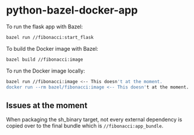 # python-bazel-docker-app

To run the flask app with Bazel:

```bash
bazel run //fibonacci:start_flask
```

To build the Docker image with Bazel:

```bash
bazel build //fibonacci:image
```

To run the Docker image locally:

```bash
bazel run //fibonacci:image <-- This doesn't at the moment.
docker run --rm bazel/fibonacci:image <-- This doesn't at the moment.
```
## Issues at the moment
When packaging the sh_binary target, not every external dependency is copied over to the final bundle which is `//fibonacci:app_bundle`.